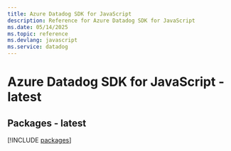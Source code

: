 ```yaml
---
title: Azure Datadog SDK for JavaScript
description: Reference for Azure Datadog SDK for JavaScript
ms.date: 05/14/2025
ms.topic: reference
ms.devlang: javascript
ms.service: datadog
---
```

# Azure Datadog SDK for JavaScript - latest
## Packages - latest
[!INCLUDE [packages](datadog-index.md)]